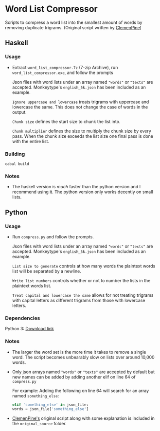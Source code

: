 # Word List Compressor

Scripts to compress a word list into the smallest amount of words by removing duplicate trigrams. (Original script written by [ClemenPine](https://github.com/ClemenPine))

## Haskell

### Usage

- Extract `word_list_compressor.7z` (7-zip Archive), run `word_list_compressor.exe`, and follow the prompts

    Json files with word lists under an array named `"words"` or `"texts"` are accepted. Monkeytype's `english_5k.json` has been included as an example.

    `Ignore uppercase and lowercase` treats trigrams with uppercase and lowercase the same. This does not change the case of words in the output.

    `Chunk size` defines the start size to chunk the list into.

    `Chunk multiplier` defines the size to multiply the chunk size by every pass. When the chunk size exceeds the list size one final pass is done with the entire list.

### Building

```
cabal build
```

### Notes

- The haskell version is *much* faster than the python version and I recommend using it. The python version only works decently on small lists.

## Python

### Usage

- Run `compress.py` and follow the prompts.

    Json files with word lists under an array named `"words"` or `"texts"` are accepted. Monkeytype's `english_5k.json` has been included as an example.

    `List size to generate` controls at how many words the plaintext words list will be separated by a newline.

    `Write list numbers` controls whether or not to number the lists in the plaintext words list.

    `Treat capital and lowercase the same` allows for not treating trigrams with capital letters as different trigrams from those with lowercase letters.

### Dependencies

Python 3: [Download link](https://www.python.org/downloads/)

### Notes

- The larger the word set is the more time it takes to remove a single word. The script becomes unbearably slow on lists over around 10,000 words.

- Only json arrays named `"words"` or `"texts"` are accepted by default but new names can be added by adding another elif on line 64 of `compress.py`

    For example: Adding the following on line 64 will search for an array named `something_else`:
    ```python
    elif 'something_else' in json_file:
    words = json_file['something_else']
    ```

- [ClemenPine's](https://github.com/ClemenPine) original script along with some explanation is included in the `original_source` folder.